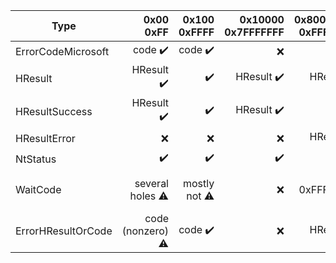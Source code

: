 | Type                  | 0x00<br>0xFF       | 0x100<br>0xFFFF | 0x10000<br>0x7FFFFFFF | 0x80000000<br>0xFFFFFFFF |
| --------------------- | ------------------:| ---------------:| ---------------------:| -------------------------:|
| ErrorCodeMicrosoft    | code           ✔️ | code          ✔️|                     ❌|                         ❌|
| HResult               | HResult        ✔️ |               ✔️|             HResult ✔️| HResult                 ✔️|
| HResultSuccess        | HResult        ✔️ |               ✔️|             HResult ✔️|                         ❌|
| HResultError          |                ❌ |               ❌|                     ❌| HResult                 ✔️|
| NtStatus              |                ✔️ |               ✔️|                     ✔️|                         ✔️|
| WaitCode              | several holes  ⚠️ | mostly not    ⚠️|                     ❌| just 0xFFFFFFFF         ⚠️|
| ErrorHResultOrCode    | code (nonzero) ⚠️ | code          ✔️|                     ❌| HResult                 ✔️|
